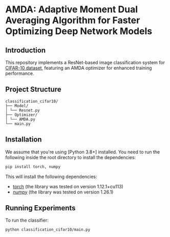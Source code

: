 # AMDA: Adaptive Moment Dual Averaging Algorithm for Faster Optimizing Deep Network Models
## Introduction
This repository implements a ResNet-based image classification system for [CIFAR-10 dataset](https://www.csie.ntu.edu.tw/~cjlin/libsvmtools/datasets/), featuring an AMDA optimizer for enhanced training performance.

## Project Structure
	classification_cifar10/
	├── Model/
	│ └── Resnet.py
	├── Optimizer/
	│ └── AMDA.py
	└── main.py

## Installation
We assume that you're using [Python 3.8+] installed. You need to run the following inside the root directory to install the dependencies:

```bash
pip install torch, numpy
```
This will install the following dependencies:
* [torch](https://pytorch.org/) (the library was tested on version 1.12.1+cu113)
* [numpy](https://numpy.org/) (the library was tested on version 1.26.1)



## Running Experiments
To run the classifier: 

```bash
python classification_cifar10/main.py
```
